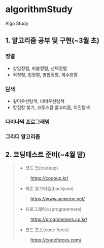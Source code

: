 # algorithmStudy
Algo Study

## 1. 알고리즘 공부 및 구현(~3월 초)
  ### 정렬
  - 삽입정렬, 버블정렬, 선택정렬
  - 퀵정렬, 힙정렬, 병합정렬, 계수정렬
  
  ### 탐색
  - 깊이우선탐색, 너비우선탐색
  - 합집합 찾기, 크루스칼 알고리즘, 이진탐색
  
  ### 다이나믹 프로그래밍
  
  ### 그리디 알고리즘
  
## 2. 코딩테스트 준비(~4월 말)
  > - 코드 업(codeup)
  >> https://codeup.kr/
  > - 백준 알고리즘(backjoon)
  >> https://www.acmicpc.net/
  > - 프로그래머스(programmers)
  >> https://programmers.co.kr/
  > - 코드 포스(code force)
  >> https://codeforces.com/
